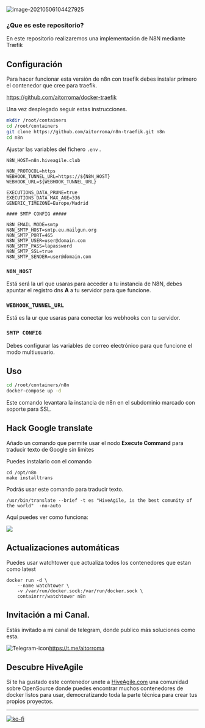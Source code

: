 ![image-20210506104427925](https://tva1.sinaimg.cn/large/008i3skNgy1gq8sv4q7cqj303k03kweo.jpg)



### ¿Que es este repositorio?

En este repositorio realizaremos una implementación de N8N mediante Træfik 


## Configuración

Para hacer funcionar esta versión de n8n con traefik debes instalar primero el contenedor que cree para traefik.

https://github.com/aitorroma/docker-traefik

Una vez desplegado seguir estas instrucciones.

```sh
mkdir /root/containers
cd /root/containers
git clone https://github.com/aitorroma/n8n-traefik.git n8n
cd n8n
```

Ajustar las variables del fichero `.env` .

```
N8N_HOST=n8n.hiveagile.club

N8N_PROTOCOL=https
WEBHOOK_TUNNEL_URL=https://${N8N_HOST}
WEBHOOK_URL=${WEBHOOK_TUNNEL_URL}

EXECUTIONS_DATA_PRUNE=true
EXECUTIONS_DATA_MAX_AGE=336
GENERIC_TIMEZONE=Europe/Madrid

#### SMTP CONFIG #####

N8N_EMAIL_MODE=smtp
N8N_SMTP_HOST=smtp.eu.mailgun.org
N8N_SMTP_PORT=465
N8N_SMTP_USER=user@domain.com
N8N_SMTP_PASS=lapassword
N8N_SMTP_SSL=true
N8N_SMTP_SENDER=user@domain.com
```



### `N8N_HOST`

Está será la url que usaras para acceder a tu instancia de N8N, debes apuntar el registro dns **A** a tu servidor para que funcione.

### `WEBHOOK_TUNNEL_URL`

Está es la ur que usaras para conectar los webhooks con tu servidor.

### `SMTP CONFIG`

Debes configurar las variables de correo electrónico para que funcione el modo multiusuario.

## Uso

```sh
cd /root/containers/n8n
docker-compose up -d
```

Este comando levantara la instancia de n8n en el subdominio marcado con soporte para SSL.

## Hack Google translate

Añado un comando que permite usar el nodo **Execute Command** para traducir texto de Google sin limites

Puedes instalarlo con el comando

```
cd /opt/n8n
make installtrans
```

Podrás usar este comando para traducir texto.

```
/usr/bin/translate --brief -t es "HiveAgile, is the best comunity of the world"  -no-auto
```

Aquí puedes ver como funciona:

![](https://tva1.sinaimg.cn/large/e6c9d24egy1h23x0vgp49j21a20u0gnf.jpg)

## Actualizaciones automáticas

Puedes usar watchtower que actualiza todos los contenedores que estan como latest

```
docker run -d \
    --name watchtower \
    -v /var/run/docker.sock:/var/run/docker.sock \
    containrrr/watchtower n8n
```

## Invitación a mi Canal.

Estás invitado a mi canal de telegram, donde publico más soluciones como esta.

![Telegram-icon](https://tva1.sinaimg.cn/large/008i3skNgy1guctnvd002j600w00w0r202.jpg)https://t.me/aitorroma

## Descubre HiveAgile

Sí te ha gustado este contenedor unete a [HiveAgile.com](https://hiveagile.com) una comunidad sobre OpenSource donde puedes encontrar muchos contenedores de docker listos para usar, democratizando toda la parte técnica para crear tus propios proyectos. 

----------------------------------------------------------

[![ko-fi](https://ko-fi.com/img/githubbutton_sm.svg)](https://ko-fi.com/J3J64AN17)

